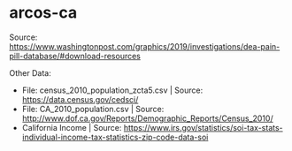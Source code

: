 # arcos-ca

Source: https://www.washingtonpost.com/graphics/2019/investigations/dea-pain-pill-database/#download-resources

Other Data:
* File: census_2010_population_zcta5.csv | Source: https://data.census.gov/cedsci/
* File: CA_2010_population.csv | Source: http://www.dof.ca.gov/Reports/Demographic_Reports/Census_2010/
* California Income | Source: https://www.irs.gov/statistics/soi-tax-stats-individual-income-tax-statistics-zip-code-data-soi
